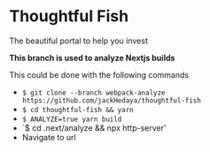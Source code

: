 # Thoughtful Fish

The beautiful portal to help you invest

**This branch is used to analyze Nextjs builds**

This could be done with the following commands

- `$ git clone --branch webpack-analyze https://github.com/jackHedaya/thoughtful-fish`
- `$ cd thoughtful-fish && yarn`
- `$ ANALYZE=true yarn build`
- `$ cd .next/analyze && npx http-server'
- Navigate to url
